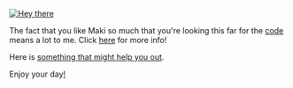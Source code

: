 [![Hey there](https://i.kym-cdn.com/entries/icons/original/000/000/305/Duckroll.jpg)](https://youtu.be/DJfg39WkMvE)


The fact that you like Maki so much that you're looking this far for the [code](https://youtu.be/QH2-TGUlwu4) means a lot to me. Click [here](https://youtu.be/RQmEERvqq70) for more info!

Here is [something that might help you out](https://youtu.be/ZZ5LpwO-An4).

Enjoy your day[!](https://youtu.be/FtutLA63Cp8)
